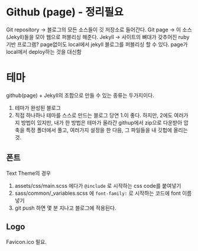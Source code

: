 # Github (page) - 정리필요
Git repository → 블로그의 모든 소스들이 깃 저장소로 들어간다.
Git page → 이 소스(Jekyll)들을 모아 웹으로 퍼블리싱 해준다.
Jekyll → 사이트의 뼈대가 갖추어진 ruby기반 프로그램? page없이도 local에서 jekyll 블로그를 퍼블리싱 할 수 있다. page가 local에서 deploy하는 것을 대신함

# 테마
github(page) + Jekyll의 조합으로 만들 수 있는 종류는 두가지이다. 
1. 테마가 완성된 블로그
2. 직접 하나하나 테마를 스스로 만드는 블로그
당연 1.이 좋다. 하지만, 2에도 여러가지 방법이 있지만, 내가 한 방법은 테마가 올라간 githup에서 zip으로 다운받아 압축을 특정 폴더에서 풀고, 여러가지 설정을 한 다음, 그 파일들을 내 깃헙에 올리는 것.

## 폰트
Text Theme의 경우 
1. assets/css/main.scss 에다가 `@include` 로 시작하는 css code를 붙여넣기
2. sass/common/_variables.scss 에 `font-family:` 로 시작하는 코드에 font 이름 넣기
3. git push 하면 몇 분 지나고 블로그에 적용된다.

## Logo
Favicon.ico 필요.


